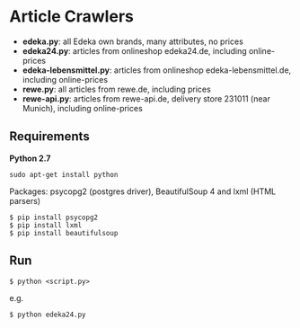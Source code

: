 Article Crawlers
======================

 - **edeka.py**: all Edeka own brands, many attributes, no prices
 - **edeka24.py**: articles from onlineshop edeka24.de, including online-prices
 - **edeka-lebensmittel.py**: articles from onlineshop edeka-lebensmittel.de, including online-prices
 - **rewe.py**: all articles from rewe.de, including prices
 - **rewe-api.py**: articles from rewe-api.de, delivery store 231011 (near Munich), including online-prices


Requirements
-------------
**Python 2.7**
```
sudo apt-get install python
```

Packages: psycopg2 (postgres driver), BeautifulSoup 4 and lxml (HTML parsers)
```
$ pip install psycopg2
$ pip install lxml
$ pip install beautifulsoup
```

Run
------
```
$ python <script.py>
```
e.g.
```
$ python edeka24.py
```
